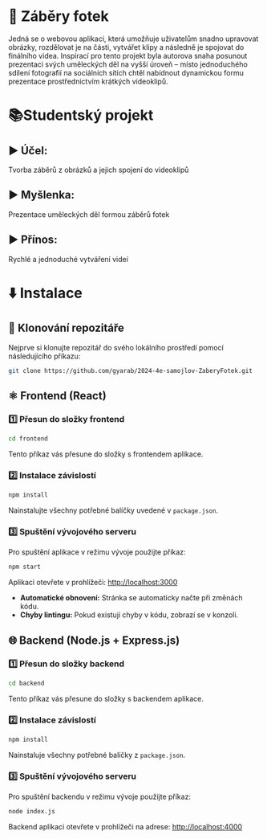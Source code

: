 # 📸 Záběry fotek
Jedná se o webovou aplikaci, která umožňuje uživatelům snadno upravovat obrázky, rozdělovat je na části, vytvářet klipy a následně je spojovat do finálního videa. Inspirací pro tento projekt byla autorova snaha posunout prezentaci svých uměleckých děl na vyšší úroveň – místo jednoduchého sdílení fotografií na sociálních sítích chtěl nabídnout dynamickou formu prezentace prostřednictvím krátkých videoklipů.
  
# 📚Studentský projekt

## ▶ Účel:
Tvorba záběrů z obrázků a jejich spojení do videoklipů  

## ▶ Myšlenka:
Prezentace uměleckých děl formou záběrů fotek  

## ▶ Přínos:
Rychlé a jednoduché vytváření videí  


# ⬇️ Instalace

## 🔁 Klonování repozitáře
Nejprve si klonujte repozitář do svého lokálního prostředí pomocí následujícího příkazu:
```sh
git clone https://github.com/gyarab/2024-4e-samojlov-ZaberyFotek.git
```

## ⚛️ Frontend (React)

### 1️⃣ Přesun do složky frontend  
```sh
cd frontend
```
Tento příkaz vás přesune do složky s frontendem aplikace.

### 2️⃣ Instalace závislostí  
```sh
npm install
```
Nainstalujte všechny potřebné balíčky uvedené v `package.json`.

### 3️⃣ Spuštění vývojového serveru  
Pro spuštění aplikace v režimu vývoje použijte příkaz:
```sh
npm start
```
Aplikaci otevřete v prohlížeči: [http://localhost:3000](http://localhost:3000)  

- **Automatické obnovení:** Stránka se automaticky načte při změnách kódu.  
- **Chyby lintingu:** Pokud existují chyby v kódu, zobrazí se v konzoli.  

## 🌐 Backend (Node.js + Express.js)

### 1️⃣ Přesun do složky backend  
```sh
cd backend
```
Tento příkaz vás přesune do složky s backendem aplikace.

### 2️⃣ Instalace závislostí  
```sh
npm install
```
Nainstaluje všechny potřebné balíčky z `package.json`.  

### 3️⃣ Spuštění vývojového serveru  
Pro spuštění backendu v režimu vývoje použijte příkaz:
```sh
node index.js
```
Backend aplikaci otevřete v prohlížeči na adrese: [http://localhost:4000](http://localhost:4000)  
